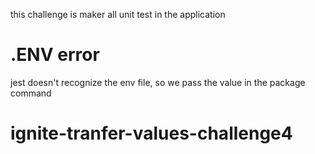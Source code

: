 this challenge is maker all unit test in the application

# .ENV error

jest doesn't recognize the env file, so we pass the value in the package command
# ignite-tranfer-values-challenge4
